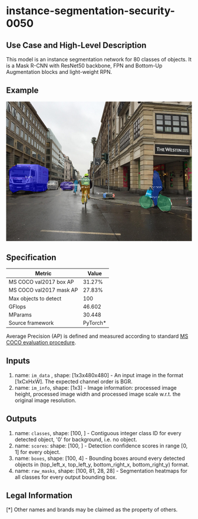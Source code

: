 # instance-segmentation-security-0050

## Use Case and High-Level Description

This model is an instance segmentation network for 80 classes of objects.
It is a Mask R-CNN with ResNet50 backbone, FPN and Bottom-Up Augmentation blocks
and light-weight RPN.

## Example

![](./instance-segmentation-security-0050.png)

## Specification

| Metric                          | Value                                     |
|---------------------------------|-------------------------------------------|
| MS COCO val2017 box AP          | 31.27%                                    |
| MS COCO val2017 mask AP         | 27.83%                                    |
| Max objects to detect           | 100                                       |
| GFlops                          | 46.602                                    |
| MParams                         | 30.448                                    |
| Source framework                | PyTorch\*                                 |

Average Precision (AP) is defined and measured according to standard
[MS COCO evaluation procedure](https://cocodataset.org/#detection-eval).

## Inputs

1.	name: `im_data` , shape: [1x3x480x480] - An input image in the format
    [1xCxHxW]. The expected channel order is BGR.
1.	name: `im_info`, shape: [1x3] - Image information: processed image height,
    processed image width and processed image scale
    w.r.t. the original image resolution.

## Outputs

1.	name: `classes`, shape: [100, ] - Contiguous integer class ID for every
    detected object, '0' for background, i.e. no object.
1.	name: `scores`: shape: [100, ] - Detection confidence scores in range [0, 1]
    for every object.
1.	name: `boxes`, shape: [100, 4] - Bounding boxes around every detected objects
    in (top_left_x, top_left_y, bottom_right_x, bottom_right_y) format.
1.	name: `raw_masks`, shape: [100, 81, 28, 28] - Segmentation heatmaps for all
    classes for every output bounding box.

## Legal Information
[*] Other names and brands may be claimed as the property of others.
